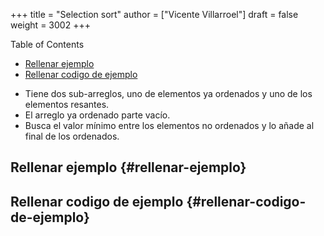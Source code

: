 +++
title = "Selection sort"
author = ["Vicente Villarroel"]
draft = false
weight = 3002
+++

<div class="ox-hugo-toc toc">
<div></div>

<div class="heading">Table of Contents</div>

- [Rellenar ejemplo](#rellenar-ejemplo)
- [Rellenar codigo de ejemplo](#rellenar-codigo-de-ejemplo)

</div>
<!--endtoc-->

-   Tiene dos sub-arreglos, uno de elementos ya ordenados y uno de los elementos resantes.
-   El arreglo ya ordenado parte vacío.
-   Busca el valor mínimo entre los elementos no ordenados y lo añade al final de los ordenados.


## Rellenar ejemplo {#rellenar-ejemplo}


## Rellenar codigo de ejemplo {#rellenar-codigo-de-ejemplo}
